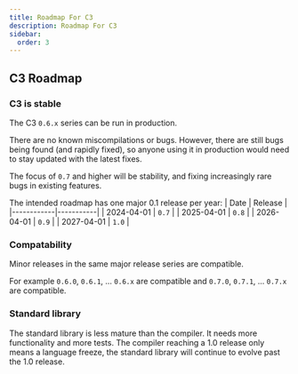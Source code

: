 ```yaml
---
title: Roadmap For C3
description: Roadmap For C3
sidebar:
  order: 3
---
```



## C3 Roadmap

### C3 is stable
The C3 `0.6.x` series can be run in production. 

There are no known miscompilations or bugs. 
However, there are still bugs being found (and rapidly fixed), so anyone using it in production 
would need to stay updated with the latest fixes.

The focus of `0.7` and higher will be stability, and fixing increasingly rare bugs in existing features.


The intended roadmap has one major 0.1 release per year:
| Date       |  Release  |
|------------|-----------|
| 2024-04-01 |   `0.7`   |
| 2025-04-01 |   `0.8`   |
| 2026-04-01 |   `0.9`   |
| 2027-04-01 |   `1.0`   |

### Compatability

Minor releases in the same major release series are compatible. 

For example `0.6.0`, `0.6.1`, ... `0.6.x` are compatible and `0.7.0`, `0.7.1`, ... `0.7.x` are compatible.


### Standard library
The standard library is less mature than the compiler. It needs more functionality and more tests. The compiler reaching a 1.0 release only means a language freeze, the standard library will continue to evolve past the 1.0 release.